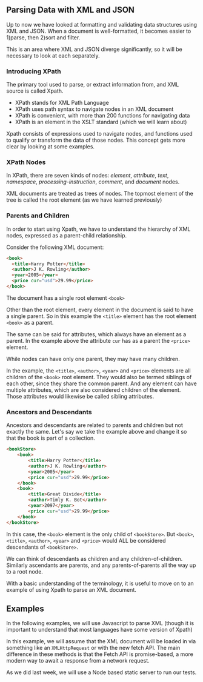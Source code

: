 ## Parsing Data with XML and JSON

Up to now we have looked at formatting and validating data structures using XML and JSON. When a document is well-formatted, it becomes easier to 1)parse, then 2)sort and filter.

This is an area where XML and JSON diverge significantly, so it will be necessary to look at each separately.

### Introducing XPath

The primary tool used to parse, or extract information from, and XML source is called Xpath.

* XPath stands for XML Path Language
* XPath uses path syntax to navigate nodes in an XML document
* XPath is convenient, with more than 200 functions for navigating data
* XPath is an element in the XSLT standard (which we will learn about)

Xpath consists of expressions used to navigate nodes, and functions used to qualify or transform the data of those nodes. This concept gets more clear by looking at some examples.

### XPath Nodes

In XPath, there are seven kinds of nodes: *element*, *attribute*, *text*, *namespace*, *processing-instruction*, *comment*, and *document* nodes.

XML documents are treated as trees of nodes. The topmost element of the tree is called the root element (as we have learned previously)

### Parents and Children

In order to start using Xpath, we have to understand the hierarchy of XML nodes, expressed as a parent-child relationship.

Consider the following XML document:

```html
<book>
  <title>Harry Potter</title>
  <author>J K. Rowling</author>
  <year>2005</year>
  <price cur="usd">29.99</price>
</book>
```

The document has a single root element `<book>`

Other than the root element, every element in the document is said to have a single parent. So in this example the `<title>` element has the root element `<book>` as a parent.

The same can be said for attributes, which always have an element as a parent. In the example above the attribute `cur` has as a parent the `<price>` element.

While nodes can have only one parent, they may have many children.

In the example, the `<title>`, `<author>`, `<year>` and `<price>` elements are all children of the `<book>` root element. They would also be termed siblings of each other, since they share the common parent. And any element can have multiple attributes, which are also considered children of the element. Those attributes would likewise be called sibling attributes.

### Ancestors and Descendants

Ancestors and descendants are related to parents and children but not exactly the same. Let's say we take the example above and change it so that the book is part of a collection.

```html
<bookStore>
    <book>
        <title>Harry Potter</title>
        <author>J K. Rowling</author>
        <year>2005</year>
        <price cur="usd">29.99</price>
    </book>
    <book>
        <title>Great Divide</title>
        <author>Timly K. Bot</author>
        <year>2097</year>
        <price cur="usd">29.99</price>
    </book>
</bookStore>
```

In this case, the `<book>` element is the only child of `<bookStore>`. But `<book>`, `<title>`, `<author>`, `<year>` and `<price>` would ALL be considered descendants of `<bookStore>`.

We can think of descendants as children and any children-of-children. Similarly ascendants are parents, and any parents-of-parents all the way up to a root node.

With a basic understanding of the terminology, it is useful to move on to an example of using Xpath to parse an XML document.

## Examples

In the following examples, we will use Javascript to parse XML (though it is important to understand that most languages have some version of Xpath)

In this example, we will assume that the XML document will be loaded in via something like an `XMLHttpRequest` or with the new fetch API. The main difference in these methods is that the Fetch API is promise-based, a more modern way to await a response from a network request.

As we did last week, we will use a Node based static server to run our tests.


